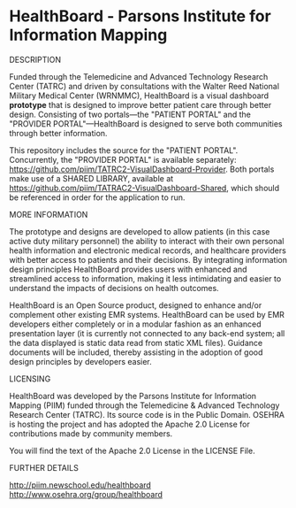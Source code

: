 HealthBoard - Parsons Institute for Information Mapping
===============================

DESCRIPTION

Funded through the Telemedicine and Advanced Technology Research Center (TATRC) and driven by consultations with the Walter Reed National Military Medical Center (WRNMMC), HealthBoard is a visual dashboard <b>prototype</b> that is designed to improve better patient care through better design. Consisting of two portals—the "PATIENT PORTAL" and the "PROVIDER PORTAL"—HealthBoard is designed to serve both communities through better information.

This repository includes the source for the "PATIENT PORTAL". Concurrently, the "PROVIDER PORTAL" is available separately: https://github.com/piim/TATRC2-VisualDashboard-Provider. Both portals make use of a SHARED LIBRARY, available at https://github.com/piim/TATRAC2-VisualDashboard-Shared, which should be referenced in order for the application to run.


MORE INFORMATION

The prototype and designs are developed to allow patients (in this case active duty military personnel) the ability to interact with their own personal health information and electronic medical records, and healthcare providers with better access to patients and their decisions. By integrating information design principles HealthBoard provides users with enhanced and streamlined access to information, making it less intimidating and easier to understand the impacts of decisions on health outcomes.

HealthBoard is an Open Source product, designed to enhance and/or complement other existing EMR systems. HealthBoard can be used by EMR developers either completely or in a modular fashion as an enhanced presentation layer (it is currently not connected to any back-end system; all the data displayed is static data read from static XML files). Guidance documents will be included, thereby assisting in the adoption of good design principles by developers easier.


LICENSING

HealthBoard was developed by the Parsons Institute for Information Mapping (PIIM) funded through the Telemedicine & Advanced Technology Research Center (TATRC). Its source code is in the Public Domain. OSEHRA is hosting the project and has adopted the Apache 2.0 License for contributions made by community members.

You will find the text of the Apache 2.0 License in the LICENSE File.


FURTHER DETAILS

http://piim.newschool.edu/healthboard <br>
http://www.osehra.org/group/healthboard
